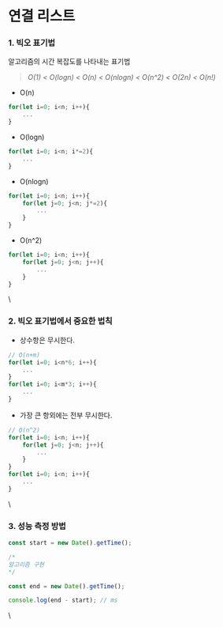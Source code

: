 # 연결 리스트

### 1. 빅오 표기법

알고리즘의 시간 복잡도를 나타내는 표기법

> _O(1) < O(logn) < O(n) < O(nlogn) < O(n^2) < O(2n) < O(n!)_

* O(n)

```javascript
for(let i=0; i<n; i++){
    ...
}
```

* O(logn)

```javascript
for(let i=0; i<n; i*=2){
    ...
}
```

* O(nlogn)

```javascript
for(let i=0; i<n; i++){
    for(let j=0; j<n; j*=2){
        ...
    }
}
```

* O(n^2)

```javascript
for(let i=0; i<n; i++){
    for(let j=0; j<n; j++){
        ...
    }
}
```

\


### 2. 빅오 표기법에서 중요한 법칙

* 상수항은 무시한다.

```javascript
// O(n+m)
for(let i=0; i<n*6; i++){
    ...
}
for(let i=0; i<m*3; i++){
    ...
}
```

* 가장 큰 항외에는 전부 무시한다.

```javascript
// O(n^2)
for(let i=0; i<n; i++){
    for(let j=0; j<n; j++){
        ...
    }
}
for(let i=0; i<n; i++){
    ...
}
```

\


### 3. 성능 측정 방법

```javascript
const start = new Date().getTime();

/*
알고리즘 구현
*/

const end = new Date().getTime();

console.log(end - start); // ms
```

\
